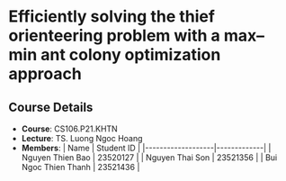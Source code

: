 # Efficiently solving the thief orienteering problem with a max–min ant colony optimization approach

## Course Details
- **Course**: CS106.P21.KHTN
- **Lecture**: TS. Luong Ngoc Hoang
- **Members**:
  | Name              | Student ID  |
  |-------------------|-------------|
  | Nguyen Thien Bao   | 23520127  |
  | Nguyen Thai Son   | 23521356  |
  | Bui Ngoc Thien Thanh | 23521436 |

